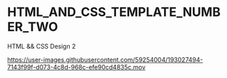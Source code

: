 # HTML_AND_CSS_TEMPLATE_NUMBER_TWO
HTML &amp;&amp; CSS Design 2


 


https://user-images.githubusercontent.com/59254004/193027494-7143f99f-d073-4c8d-968c-efe90cd4835c.mov


